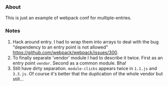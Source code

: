 ### About
This is just an example of webpack conf for multiple-entries.


### Notes
1. Hack around entry. I had to wrap them into arrays to deal with the bug "dependency to an entry point is not allowed" https://github.com/webpack/webpack/issues/300.
2. To finally separate 'vendor' module I had to describe it twice. First as an entry point `vendor`. Second as a common module. Bha!
3. Still have dirty separation. `module-clicks` appears twice in `1.1.js` and `3.3.js`. Of course it's better that the duplication of the whole vendor but still... 
